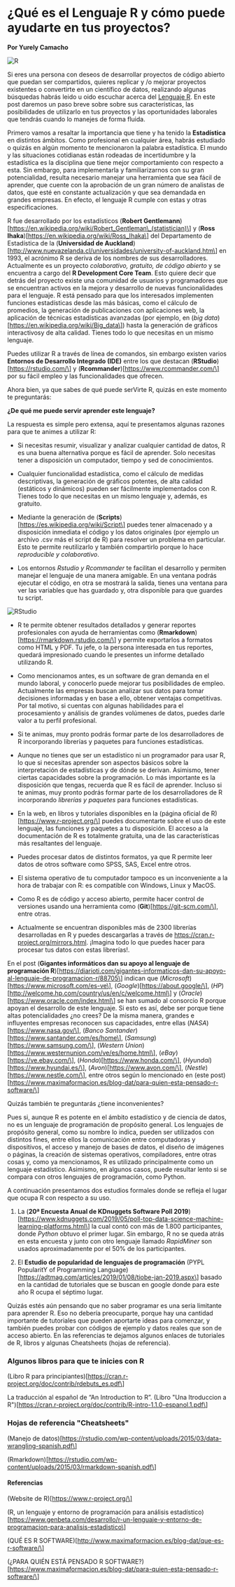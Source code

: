 # ¿Qué es el Lenguaje R y cómo puede ayudarte en tus proyectos?

**Por Yurely Camacho**

![R](img/R.png)

Si eres una persona con deseos de desarrollar proyectos de código abierto que puedan ser compartidos, quieres replicar y /o mejorar proyectos existentes o convertirte en un científico de datos, realizando algunas búsquedas habrás leido u oido escuchar acerca del [Lenguaje R](https://www.r-project.org/). En este post daremos un paso breve sobre sobre sus características, las posibilidades de utilizarlo en tus proyectos y las oportunidades laborales que tendrás cuando lo manejes de forma fluida.

Primero vamos a resaltar la importancia que tiene y ha tenido la **Estadística** en distintos ámbitos. Como profesional en cualquier área, habrás estudiado o quizás en algún momento te mencionaron la palabra estadística. El mundo y las situaciones cotidianas están rodeadas de incertidumbre y la estadística es la disciplina que tiene mejor comportamiento con respecto a esta. Sin embargo, para implementarla y familiarizarnos con su gran potencialidad, resulta necesario manejar una herramienta que sea fácil de aprender, que cuente con la aprobación de un gran número de analistas de datos, que esté en constante actualización y que sea demandada en grandes empresas. En efecto, el lenguaje R cumple con estas y otras especificaciones.

R fue desarrollado por los estadísticos (**Robert Gentlemann**)\[https://en.wikipedia.org/wiki/Robert_Gentleman\_(statistician)\] y (**Ross Ihaka**)\[https://en.wikipedia.org/wiki/Ross_Ihaka\] del Departamento de Estadística de la (**Universidad de Auckland**)\[http://www.nuevazelanda.cl/universidades/university-of-auckland.htm\] en 1993, el acrónimo R se deriva de los nombres de sus desarrolladores. Actualmente es un proyecto *colaborativo, gratuito, de código abierto* y se encuentra a cargo del **R Development Core Team**. Esto quiere decir que detrás del proyecto existe una comunidad de usuarios y programadores que se encuentran activos en la mejora y desarrollo de nuevas funcionalidades para el lenguaje. R está pensado para que los interesados implementen funciones estadísticas desde las más básicas, como el cálculo de promedios, la generación de publicaciones con aplicaciones web, la aplicación de técnicas estadísticas avanzadas (por ejemplo, en (*big data*)\[https://en.wikipedia.org/wiki/Big_data\]) hasta la generación de gráficos interactivosy de alta calidad. Tienes todo lo que necesitas en un mismo lenguaje.

Puedes utilizar R a través de línea de comandos, sin embargo existen varios **Entornos de Desarrollo Integrado (IDE)** entre los que destacan (**RStudio**)\[https://rstudio.com/\] y (**Rcommander**)\[https://www.rcommander.com/\] por su fácil empleo y las funcionalidades que ofrecen.

Ahora bien, ya que sabes de qué puede serVirte R, quizás en este momento te preguntarás:

**¿De qué me puede servir aprender este lenguaje?**

La respuesta es simple pero extensa, aquí te presentamos algunas razones para que te animes a utilizar R:

- Si necesitas resumir, visualizar y analizar cualquier cantidad de datos, R es una buena alternativa porque es fácil de           aprender. Solo necesitas tener a disposición un computador, tiempo y sed de conocimientos.

- Cualquier funcionalidad estadística, como el cálculo de medidas descriptivas, la generación de gráficos potentes, de alta        calidad (estáticos y dinámicos) pueden ser fácilmente implementados con R. Tienes todo lo que necesitas en un mismo lenguaje     y, además, es gratuito.

- Mediante la generación de (**Scripts**)\[https://es.wikipedia.org/wiki/Script\] puedes tener almacenado y a disposición            inmediata el código y los datos originales (por ejemplo un archivo .csv más el script de R) para resolver un problema en         particular. Esto te permite reutilizarlo y también compartirlo porque lo hace *reproducible y colaborativo*.

- Los entornos *Rstudio y Rcommander*  te facilitan el desarrollo y permiten manejar el lenguaje de una manera amigable. En una    ventana podrás ejecutar el código, en otra se mostrará la salida, tienes una ventana para ver las variables que has              guardado y, otra disponible para que guardes tu script.

![RStudio](img/RStudio.png)

- R te permite obtener resultados detallados y generar reportes profesionales con ayuda de herramientas como (**Rmarkdown**)\[https://rmarkdown.rstudio.com/\] y permite exportarlos a formatos como HTML y PDF. Tu jefe, o la persona interesada en tus reportes, quedará impresionado cuando le presentes un informe detallado utilizando R.

- Como mencionamos antes, es un software de gran demanda en el mundo laboral, y conocerlo puede mejorar tus posibilidades de       empleo. Actualmente las empresas buscan analizar sus datos para tomar decisiones informadas y en base a ello, obtener ventajas   competitivas. Por tal motivo, si cuentas con algunas habilidades para el procesamiento y análisis de grandes volúmenes de        datos, puedes darle valor a tu perfil profesional.

- Si te animas, muy pronto podrás formar parte de los desarrolladores de R incorporando librerías y paquetes para funciones estadísticas.

- Aunque no tienes que ser un estadístico ni un programador para usar R, lo que si necesitas aprender son aspectos básicos sobre   la interpretación de estadísticas y de dónde se derivan. Asimismo, tener ciertas capacidades sobre la programación. Lo más       importante es la disposición que tengas, recuerda que R es fácil de aprender. Incluso si te animas, muy pronto podrás formar     parte de los desarrolladores de R incorporando *librerías y paquetes* para funciones estadísticas.

- En la web, en libros y tutoriales disponibles en la (página oficial de R)\[https://www.r-project.org/\] puedes documentarte        sobre el uso de este lenguaje, las funciones y paquetes a tu disposición. El acceso a la documentación de R es totalmente        gratuita, una de las características más resaltantes del lenguaje.

- Puedes procesar datos de distintos formatos, ya que R permite leer datos de otros software como SPSS, SAS, Excel entre otros.

- El sistema operativo de tu computador tampoco es un inconveniente a la hora de trabajar con R:  es compatible con  Windows,      Linux y MacOS.

- Como R es de código y acceso abierto, permite hacer control de versiones usando una herramienta como (**Git**)\[https://git-scm.com/\], entre otras.

- Actualmente se encuentran disponibles más de 2300 librerías desarrolladas en R y puedes descargarlas a través de https://cran.r-project.org/mirrors.html. ¡Imagina todo lo que puedes hacer para procesar tus datos con estas librerías!.

En el post (**Gigantes informáticos dan su apoyo al lenguaje de programación R**)\[https://diarioti.com/gigantes-informaticos-dan-su-apoyo-al-lenguaje-de-programacion-r/88705\] indican que (*Microsoft*)\[https://www.microsoft.com/es-ve\], (*Google*)\[https://about.google/\], (*HP*)\[http://welcome.hp.com/country/us/en/c/welcome.html\] y (*Oracle*)\[https://www.oracle.com/index.html\] se han sumado al consorcio R porque apoyan el desarrollo de este lenguaje. Si esto es así, debe ser porque tiene altas potencialidades ¿no crees? De la misma manera, grandes e influyentes empresas reconocen sus capacidades, entre ellas (*NASA*)\[https://www.nasa.gov/\], (*Banco Santander*)\[https://www.santander.com/es/home\], (*Samsung*)\[https://www.samsung.com/\], (*Western Union*)\[https://www.westernunion.com/ve/es/home.html\], (*eBay*)\[https://ve.ebay.com/\], (*Honda*)\[https://www.honda.com/\], (*Hyundai*)\[https://www.hyundai.es/\], (*Avon*)\[https://www.avon.com/\], (*Nestle*)\[https://www.nestle.com/\], entre otros según lo mencionado en (este post)\[https://www.maximaformacion.es/blog-dat/para-quien-esta-pensado-r-software/\]

Quizás también te preguntarás ¿tiene inconvenientes?

Pues si, aunque R es potente en el ámbito estadístico y de ciencia de datos, no es un lenguaje de programación de propósito general. Los lenguajes de propósito general, como su nombre lo indica, pueden ser utilizados con distintos fines, entre ellos la comunicación entre computadoras y dispositivos, el acceso y manejo de bases de datos, el diseño de imágenes o páginas, la creación de sistemas operativos, compiladores, entre otras cosas y, como ya mencionamos, R es utilizado principalmente como un lenguaje estadístico.
Asimismo, en algunos casos, puede resultar lento si se compara con otros lenguajes de programación, como Python.

A continuación presentamos dos estudios formales donde se refleja el lugar que ocupa R con respecto a su uso.

1. La (**20ª Encuesta Anual de KDnuggets Software Poll 2019**)\[https://www.kdnuggets.com/2019/05/poll-top-data-science-machine-learning-platforms.html\] la cual contó con más de 1.800 participantes, donde *Python* obtuvo el primer lugar. Sin embargo, R no se queda atrás en esta encuesta y junto con otro lenguaje llamado *RapidMiner* son usados aproximadamente por el 50% de los participantes.

1. El **Estudio de popularidad de lenguajes de programación** (PYPL PopularitY of Programming Language)\[https://adtmag.com/articles/2019/01/08/tiobe-jan-2019.aspx\] basado en la cantidad de tutoriales que se buscan en google donde para este año R ocupa el séptimo lugar.

Quizás estés aún pensando que no saber programar es una seria limitante para aprender R. Eso no debería preocuparte, porque hay una cantidad importante de tutoriales que pueden aportarte ideas para comenzar, y también puedes probar con códigos de ejemplo y datos reales que son de acceso abierto. En las referencias te dejamos algunos enlaces de tutoriales de R, libros y algunas Cheatsheets (hojas de referencia).

### Algunos libros para que te inicies con R

(Libro R para principiantes)\[https://cran.r-project.org/doc/contrib/rdebuts_es.pdf\]

La traducción al español de “An Introduction to R”. (Libro "Una Itroduccion a R")\[https://cran.r-project.org/doc/contrib/R-intro-1.1.0-espanol.1.pdf\]

### Hojas de referencia "Cheatsheets"

(Manejo de datos)\[https://rstudio.com/wp-content/uploads/2015/03/data-wrangling-spanish.pdf\]

(Rmarkdown)\[https://rstudio.com/wp-content/uploads/2015/03/rmarkdown-spanish.pdf\]

#### Referencias

(Website de R)\[https://www.r-project.org/\]

(R, un lenguaje y entorno de programación para análisis estadístico)\[https://www.genbeta.com/desarrollo/r-un-lenguaje-y-entorno-de-programacion-para-analisis-estadistico\]

(QUÉ ES R SOFTWARE)\[http://www.maximaformacion.es/blog-dat/que-es-r-software/\]

(¿PARA QUIÉN ESTÁ PENSADO R SOFTWARE?)\[https://www.maximaformacion.es/blog-dat/para-quien-esta-pensado-r-software/\]
